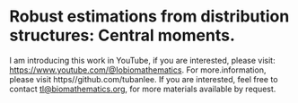 # Robust estimations from distribution structures: Central moments.

I am introducing this work in YouTube, if you are interested, please visit: https://www.youtube.com/@Iobiomathematics. For more.information, please visit https//github.com/tubanlee. If you are interested, feel free to contact tl@biomathematics.org, for more materials available by request. 
